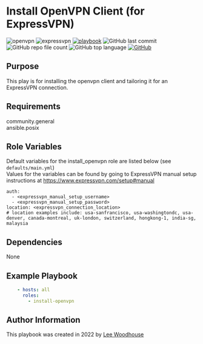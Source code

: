 # Install OpenVPN Client (for ExpressVPN)
![openvpn](https://img.shields.io/badge/-OpenVPN-grey?style=flat&logo=openvpn)
![expressvpn](https://img.shields.io/badge/-ExpressVPN-red?style=flat&logo=expressvpn&logoColor=white)
[![playbook](https://img.shields.io/badge/Ansible-Playbook-blue)](site.yml)
![GitHub last commit](https://img.shields.io/github/last-commit/lpwoodhouse/install_openvpn)
![GitHub repo file count](https://img.shields.io/github/directory-file-count/lpwoodhouse/install_openvpn)
![GitHub top language](https://img.shields.io/github/languages/top/lpwoodhouse/install_openvpn)
[![GitHub](https://img.shields.io/github/license/lpwoodhouse/install_openvpn)](LICENSE)
## Purpose

This play is for installing the openvpn client and tailoring it for an ExpressVPN connection.

## Requirements

community.general<br>
ansible.posix

## Role Variables

Default variables for the install_openvpn role are listed below (see ```defaults/main.yml```)<br>
Values for the variables can be found by going to ExpressVPN manual setup instructions at https://www.expressvpn.com/setup#manual

```shell
auth:
  - <expressvpn_manual_setup_username>
  - <expressvpn_manual_setup_password>
location: <expressvpn_connection_location>
# location examples include: usa-sanfrancisco, usa-washingtondc, usa-denver, canada-montreal, uk-london, switzerland, hongkong-1, india-sg, malaysia
```
## Dependencies

None

## Example Playbook
```yaml
    - hosts: all
      roles:
        - install-openvpn
```

## Author Information

This playbook was created in 2022 by [Lee Woodhouse](https://www.leewoodhouse.com/)
